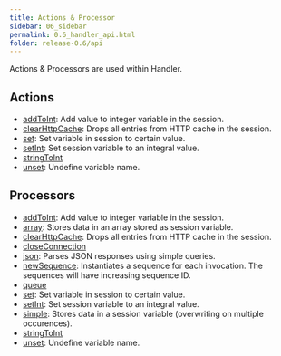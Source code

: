 ```yaml
---
title: Actions & Processor
sidebar: 06_sidebar
permalink: 0.6_handler_api.html
folder: release-0.6/api
---
```


Actions & Processors are used within Handler.

## Actions
* [addToInt](./0.6_action_addToInt.html): Add value to integer variable in the session. 
* [clearHttpCache](./0.6_action_clearHttpCache.html): Drops all entries from HTTP cache in the session. 
* [set](./0.6_action_set.html): Set variable in session to certain value. 
* [setInt](./0.6_action_setInt.html): Set session variable to an integral value. 
* [stringToInt](./0.6_action_stringToInt.html)
* [unset](./0.6_action_unset.html): Undefine variable name. 

## Processors
* [addToInt](./0.6_processor_addToInt.html): Add value to integer variable in the session. 
* [array](./0.6_processor_array.html): Stores data in an array stored as session variable. 
* [clearHttpCache](./0.6_processor_clearHttpCache.html): Drops all entries from HTTP cache in the session. 
* [closeConnection](./0.6_processor_closeConnection.html)
* [json](./0.6_processor_json.html): Parses JSON responses using simple queries. 
* [newSequence](./0.6_processor_newSequence.html): Instantiates a sequence for each invocation. The sequences will have increasing sequence ID. 
* [queue](./0.6_processor_queue.html)
* [set](./0.6_processor_set.html): Set variable in session to certain value. 
* [setInt](./0.6_processor_setInt.html): Set session variable to an integral value. 
* [simple](./0.6_processor_simple.html): Stores data in a session variable (overwriting on multiple occurences). 
* [stringToInt](./0.6_processor_stringToInt.html)
* [unset](./0.6_processor_unset.html): Undefine variable name. 
